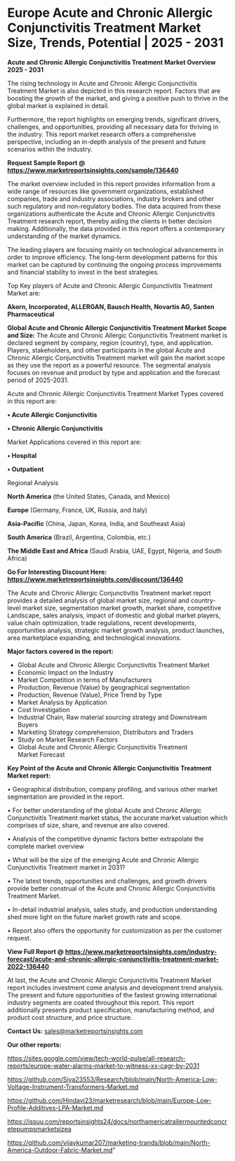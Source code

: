 # Europe Acute and Chronic Allergic Conjunctivitis Treatment Market Size, Trends, Potential | 2025 - 2031

<Strong> Acute and Chronic Allergic Conjunctivitis Treatment Market Overview 2025 - 2031</strong>

The rising technology in Acute and Chronic Allergic Conjunctivitis Treatment Market is also depicted in this research report. Factors that are boosting the growth of the market, and giving a positive push to thrive in the global market is explained in detail.

Furthermore, the report highlights on emerging trends, significant drivers, challenges, and opportunities, providing all necessary data for thriving in the industry. This report market research offers a comprehensive perspective, including an in-depth analysis of the present and future scenarios within the industry.

<strong>Request Sample Report @ <a href=https://www.marketreportsinsights.com/sample/136440>https://www.marketreportsinsights.com/sample/136440</a></strong>

The market overview included in this report provides information from a wide range of resources like government organizations, established companies, trade and industry associations, industry brokers and other such regulatory and non-regulatory bodies. The data acquired from these organizations authenticate the Acute and Chronic Allergic Conjunctivitis Treatment research report, thereby aiding the clients in better decision making. Additionally, the data provided in this report offers a contemporary understanding of the market dynamics.

The leading players are focusing mainly on technological advancements in order to improve efficiency. The long-term development patterns for this market can be captured by continuing the ongoing process improvements and financial stability to invest in the best strategies.

Top Key players of Acute and Chronic Allergic Conjunctivitis Treatment Market are:

<strong>Akorn, Incorporated, ALLERGAN, Bausch Health, Novartis AG, Santen Pharmaceutical</strong>

<strong><b>Global Acute and Chronic Allergic Conjunctivitis Treatment Market Scope and Size:</b></strong>
The Acute and Chronic Allergic Conjunctivitis Treatment market is declared segment by company, region (country), type, and application. Players, stakeholders, and other participants in the global Acute and Chronic Allergic Conjunctivitis Treatment market will gain the market scope as they use the report as a powerful resource. The segmental analysis focuses on revenue and product by type and application and the forecast period of 2025-2031.

Acute and Chronic Allergic Conjunctivitis Treatment Market Types covered in this report are:

<strong>• Acute Allergic Conjunctivitis

• Chronic Allergic Conjunctivitis</strong>

Market Applications covered in this report are:

<strong>• Hospital

• Outpatient</strong> 

Regional Analysis

<strong>North America</strong> (the United States, Canada, and Mexico)

<strong>Europe</strong> (Germany, France, UK, Russia, and Italy)

<strong>Asia-Pacific</strong> (China, Japan, Korea, India, and Southeast Asia)

<strong>South America</strong> (Brazil, Argentina, Colombia, etc.)

<strong>The Middle East and Africa</strong> (Saudi Arabia, UAE, Egypt, Nigeria, and South Africa)

<strong>Go For Interesting Discount Here: <a href=https://www.marketreportsinsights.com/discount/136440>https://www.marketreportsinsights.com/discount/136440</a></strong>

The Acute and Chronic Allergic Conjunctivitis Treatment market report provides a detailed analysis of global market size, regional and country-level market size, segmentation market growth, market share, competitive Landscape, sales analysis, impact of domestic and global market players, value chain optimization, trade regulations, recent developments, opportunities analysis, strategic market growth analysis, product launches, area marketplace expanding, and technological innovations.

<strong><b>Major factors covered in the report:</b></strong>
<ul>
  <li>Global Acute and Chronic Allergic Conjunctivitis Treatment Market </li>
  <li>Economic Impact on the Industry</li>
  <li>Market Competition in terms of Manufacturers</li>
  <li>Production, Revenue (Value) by geographical segmentation</li>
  <li>Production, Revenue (Value), Price Trend by Type</li>
  <li>Market Analysis by Application</li>
  <li>Cost Investigation</li>
  <li>Industrial Chain, Raw material sourcing strategy and Downstream Buyers</li>
  <li>Marketing Strategy comprehension, Distributors and Traders</li>
  <li>Study on Market Research Factors</li>
  <li>Global Acute and Chronic Allergic Conjunctivitis Treatment Market Forecast</li>
</ul>

<strong><b>Key Point of the Acute and Chronic Allergic Conjunctivitis Treatment Market report:</b></strong>

• Geographical distribution, company profiling, and various other market segmentation are provided in the report.

• For better understanding of the global Acute and Chronic Allergic Conjunctivitis Treatment market status, the accurate market valuation which comprises of size, share, and revenue are also covered.

• Analysis of the competitive dynamic factors better extrapolate the complete market overview

• What will be the size of the emerging Acute and Chronic Allergic Conjunctivitis Treatment market in 2031?

• The latest trends, opportunities and challenges, and growth drivers provide better construal of the Acute and Chronic Allergic Conjunctivitis Treatment Market.

• In-detail industrial analysis, sales study, and production understanding shed more light on the future market growth rate and scope.

• Report also offers the opportunity for customization as per the customer request.

<strong><b>View Full Report @ <a href=https://www.marketreportsinsights.com/industry-forecast/acute-and-chronic-allergic-conjunctivitis-treatment-market-2022-136440>https://www.marketreportsinsights.com/industry-forecast/acute-and-chronic-allergic-conjunctivitis-treatment-market-2022-136440</a></b></strong>


At last, the Acute and Chronic Allergic Conjunctivitis Treatment Market report includes investment come analysis and development trend analysis. The present and future opportunities of the fastest growing international industry segments are coated throughout this report. This report additionally presents product specification, manufacturing method, and product cost structure, and price structure.

<strong>Contact Us:</strong>
sales@marketreportsinsights.com

<strong>Our other reports:</strong>

<a href=https://sites.google.com/view/tech-world-pulse/all-research-reports/europe-water-alarms-market-to-witness-xx-cagr-by-2031>https://sites.google.com/view/tech-world-pulse/all-research-reports/europe-water-alarms-market-to-witness-xx-cagr-by-2031</a>

<a href=https://github.com/Siya23553/Research/blob/main/North-America-Low-Voltage-Instrument-Transformers-Market.md>https://github.com/Siya23553/Research/blob/main/North-America-Low-Voltage-Instrument-Transformers-Market.md</a>

<a href=https://github.com/Hindavi23/marketresearch/blob/main/Europe-Low-Profile-Additives-LPA-Market.md>https://github.com/Hindavi23/marketresearch/blob/main/Europe-Low-Profile-Additives-LPA-Market.md</a>

<a href=https://issuu.com/reportsinsights24/docs/northamericatrailermountedconcretepumpsmarketsizea>https://issuu.com/reportsinsights24/docs/northamericatrailermountedconcretepumpsmarketsizea</a>

<a href=https://github.com/vijaykumar207/marketing-trands/blob/main/North-America-Outdoor-Fabric-Market.md>https://github.com/vijaykumar207/marketing-trands/blob/main/North-America-Outdoor-Fabric-Market.md</a>"
